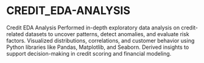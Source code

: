 # CREDIT_EDA-ANALYSIS
Credit EDA Analysis
Performed in-depth exploratory data analysis on credit-related datasets to uncover patterns, detect anomalies, and evaluate risk factors. Visualized distributions, correlations, and customer behavior using Python libraries like Pandas, Matplotlib, and Seaborn. Derived insights to support decision-making in credit scoring and financial modeling.
